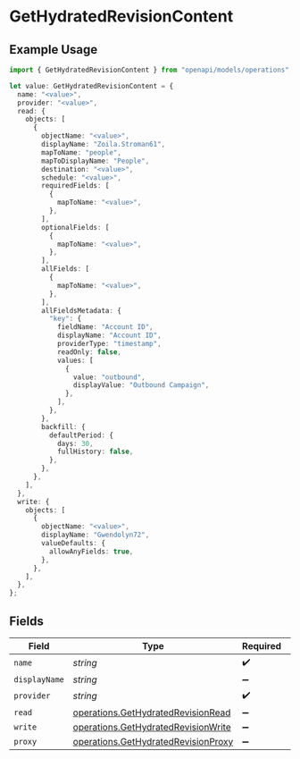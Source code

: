 # GetHydratedRevisionContent

## Example Usage

```typescript
import { GetHydratedRevisionContent } from "openapi/models/operations";

let value: GetHydratedRevisionContent = {
  name: "<value>",
  provider: "<value>",
  read: {
    objects: [
      {
        objectName: "<value>",
        displayName: "Zoila.Stroman61",
        mapToName: "people",
        mapToDisplayName: "People",
        destination: "<value>",
        schedule: "<value>",
        requiredFields: [
          {
            mapToName: "<value>",
          },
        ],
        optionalFields: [
          {
            mapToName: "<value>",
          },
        ],
        allFields: [
          {
            mapToName: "<value>",
          },
        ],
        allFieldsMetadata: {
          "key": {
            fieldName: "Account ID",
            displayName: "Account ID",
            providerType: "timestamp",
            readOnly: false,
            values: [
              {
                value: "outbound",
                displayValue: "Outbound Campaign",
              },
            ],
          },
        },
        backfill: {
          defaultPeriod: {
            days: 30,
            fullHistory: false,
          },
        },
      },
    ],
  },
  write: {
    objects: [
      {
        objectName: "<value>",
        displayName: "Gwendolyn72",
        valueDefaults: {
          allowAnyFields: true,
        },
      },
    ],
  },
};
```

## Fields

| Field                                                                                      | Type                                                                                       | Required                                                                                   | Description                                                                                |
| ------------------------------------------------------------------------------------------ | ------------------------------------------------------------------------------------------ | ------------------------------------------------------------------------------------------ | ------------------------------------------------------------------------------------------ |
| `name`                                                                                     | *string*                                                                                   | :heavy_check_mark:                                                                         | N/A                                                                                        |
| `displayName`                                                                              | *string*                                                                                   | :heavy_minus_sign:                                                                         | N/A                                                                                        |
| `provider`                                                                                 | *string*                                                                                   | :heavy_check_mark:                                                                         | N/A                                                                                        |
| `read`                                                                                     | [operations.GetHydratedRevisionRead](../../models/operations/gethydratedrevisionread.md)   | :heavy_minus_sign:                                                                         | N/A                                                                                        |
| `write`                                                                                    | [operations.GetHydratedRevisionWrite](../../models/operations/gethydratedrevisionwrite.md) | :heavy_minus_sign:                                                                         | N/A                                                                                        |
| `proxy`                                                                                    | [operations.GetHydratedRevisionProxy](../../models/operations/gethydratedrevisionproxy.md) | :heavy_minus_sign:                                                                         | N/A                                                                                        |